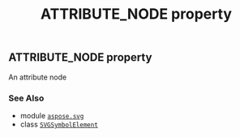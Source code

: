 ﻿---
title: ATTRIBUTE_NODE property
second_title: Aspose.SVG for Python via .NET API References
description: 
type: docs
weight: 450
url: /python-net/aspose.svg/svgsymbolelement/attribute_node/
is_root: false
---

## ATTRIBUTE_NODE property


An attribute node

### See Also
* module [`aspose.svg`](../../)
* class [`SVGSymbolElement`](/svg/python-net/aspose.svg/svgsymbolelement)
